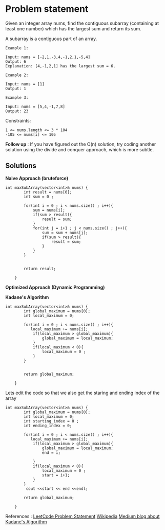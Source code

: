 # Problem statement

Given an integer array nums, find the contiguous subarray (containing at least one number) which has the largest sum and return its sum.

A subarray is a contiguous part of an array.

```
Example 1:

Input: nums = [-2,1,-3,4,-1,2,1,-5,4]
Output: 6
Explanation: [4,-1,2,1] has the largest sum = 6.
```

```
Example 2:

Input: nums = [1]
Output: 1
```

```
Example 3:

Input: nums = [5,4,-1,7,8]
Output: 23
```

Constraints:

```
1 <= nums.length <= 3 * 104
-105 <= nums[i] <= 105
```

**Follow up** : If you have figured out the O(n) solution, try coding another solution using the divide and conquer approach, which is more subtle.

## Solutions

**Naive Approach (bruteforce)**

```
int maxSubArray(vector<int>& nums) {
        int result = nums[0];
        int sum = 0 ;

        for(int i = 0 ; i < nums.size() ; i++){
            sum = nums[i];
            if(sum > result){
                result = sum;
            }
            for(int j = i+1 ; j < nums.size() ; j++){
                sum = sum + nums[j];
                if(sum > result){
                    result = sum;
                }
            }
        }


        return result;

    }
```

**Optimized Approach (Dynamic Programming)**

**Kadane's Algorithm**

```
int maxSubArray(vector<int>& nums) {
        int global_maximum = nums[0];
        int local_maximum = 0;

        for(int i = 0 ; i < nums.size() ; i++){
           local_maximum += nums[i];
            if(local_maximum > global_maximum){
                global_maximum = local_maximum;
            }
            if(local_maximum < 0){
                local_maximum = 0 ;
            }
        }


        return global_maximum;

    }
```

Lets edit the code so that we also get the staring and ending index of the array

```
int maxSubArray(vector<int>& nums) {
        int global_maximum = nums[0];
        int local_maximum = 0;
        int starting_index = 0 ;
        int ending_index = 0;

        for(int i = 0 ; i < nums.size() ; i++){
           local_maximum += nums[i];
            if(local_maximum > global_maximum){
                global_maximum = local_maximum;
                end = i;

            }
            if(local_maximum < 0){
                local_maximum = 0 ;
                start = i+1;
            }
        }
         cout <<start << end <<endl;

        return global_maximum;

    }

```

References :
[LeetCode Problem Statement](https://leetcode.com/problems/maximum-subarray/)
[Wikipedia](https://en.wikipedia.org/wiki/Maximum_subarray_problem)
[Medium blog about Kadane's Algorithm](https://medium.com/@rsinghal757/kadanes-algorithm-dynamic-programming-how-and-why-does-it-work-3fd8849ed73d)
